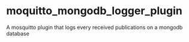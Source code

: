 # moquitto_mongodb_logger_plugin
A mosquitto plugin that logs every received publications on a mongodb database
